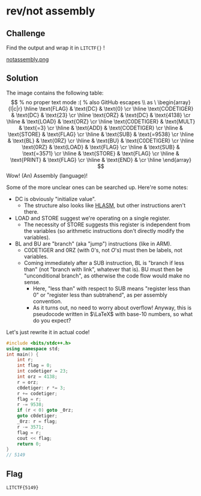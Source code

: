 # rev/not assembly

## Challenge

Find the output and wrap it in `LITCTF{}` !

[notassembly.png](https://drive.google.com/uc?export=download&id=1mV8gjChjRDSLuFUYDS_1lZemxA-SBNa7)

## Solution

The image contains the following table:
$$
% no proper text mode :(
% also GitHub escapes \\ as \
\begin{array}{l|c|r} \hline
\text{FLAG} & \text{DC} & \text{0} \cr \hline
\text{CODETIGER} & \text{DC} & \text{23} \cr \hline
\text{ORZ} & \text{DC} & \text{4138} \cr \hline
& \text{LOAD} & \text{ORZ} \cr \hline
\text{C0DETIGER} & \text{MULT} & \text{=3} \cr \hline
& \text{ADD} & \text{CODETIGER} \cr \hline
& \text{STORE} & \text{FLAG} \cr \hline
& \text{SUB} & \text{=9538} \cr \hline
& \text{BL} & \text{0RZ} \cr \hline
& \text{BU} & \text{C0DETIGER} \cr \hline
\text{0RZ} & \text{LOAD} & \text{FLAG} \cr \hline
& \text{SUB} & \text{=3571} \cr \hline
& \text{STORE} & \text{FLAG} \cr \hline
& \text{PRINT} & \text{FLAG} \cr \hline
& \text{END} & \cr \hline
\end{array}
$$
Wow! (An) Assembly (language)!

Some of the more unclear ones can be searched up. Here're some notes:
* $\text{DC}$ is obviously "initialize value".
  * The structure also looks like [HLASM](https://www.ibm.com/docs/en/zos/2.1.0?topic=statements-dc-instruction), but other instructions aren't there.
* $\text{LOAD}$ and $\text{STORE}$ suggest we're operating on a single register.
  * The necessity of $\text{STORE}$ suggests this register is independent from the variables (so arithmetic instructions don't directly modify the variables).
* $\text{BL}$ and $\text{BU}$ are "branch" (aka "jump") instructions (like in ARM).
  * $\text{C0DETIGER}$ and $\text{0RZ}$ (with $0$'s, not $O$'s) must then be labels, not variables.
  * Coming immediately after a $\text{SUB}$ instruction, $\text{BL}$ is "branch if less than" (not "branch with link", whatever that is).  $\text{BU}$ must then be "unconditional branch", as otherwise the code flow would make no sense.
    * Here, "less than" with respect to $\text{SUB}$ means "register less than 0" or "register less than subtrahend", as per assembly convention.
    * As it turns out, no need to worry about overflow! Anyway, this is pseudocode written in $\LaTeX$ with base-10 numbers, so what do you expect?

Let's just rewrite it in actual code!
```cpp
#include <bits/stdc++.h>
using namespace std;
int main() {
    int r;
    int flag = 0;
    int codetiger = 23;
    int orz = 4138;
    r = orz;
    c0detiger: r *= 3;
    r += codetiger;
    flag = r;
    r -= 9538;
    if (r < 0) goto _0rz;
    goto c0detiger;
    _0rz: r = flag;
    r -= 3571;
    flag = r;
    cout << flag;
    return 0;
}
// 5149
```

## Flag

`LITCTF{5149}`
